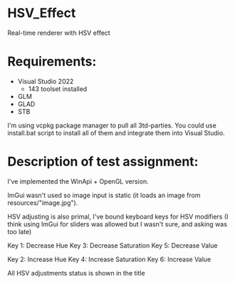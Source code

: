 # HSV_Effect
Real-time renderer with HSV effect 

# Requirements: 
  - Visual Studio 2022
    - 143 toolset installed
  - GLM  
  - GLAD
  - STB

I'm using vcpkg package manager to pull all 3td-parties. You could use install.bat script to install all of them and integrate them into Visual Studio.

# Description of test assignment:

I've implemented the WinApi + OpenGL version. 

ImGui wasn't used so image input is static (it loads an image from resources/"image.jpg").

HSV adjusting is also primal, I've bound keyboard keys for HSV modifiers (I think using ImGui for sliders was allowed but I wasn't sure, and asking was too late) 

Key 1: Decrease Hue      Key 3: Decrease Saturation      Key 5: Decrease Value

Key 2: Increase Hue      Key 4: Increase Saturation      Key 6: Increase Value

All HSV adjustments status is shown in the title
